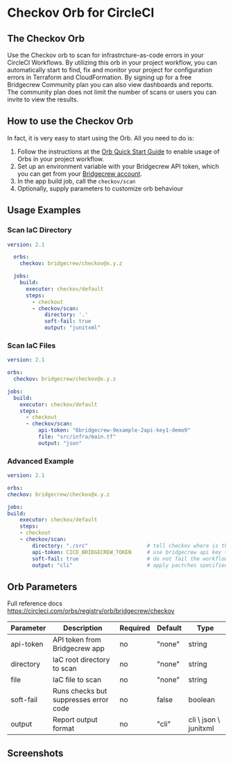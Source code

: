 # Checkov Orb for CircleCI

## The Checkov Orb

Use the Checkov orb to scan for infrastrcture-as-code errors in your CircleCI Workflows.
By utilizing this orb in your project workflow, you can automatically start to find, fix and monitor your project for configuration errors in Terraform and CloudFormation. By signing up for a free Bridgecrew Community plan you can also view dashboards and reports. The community plan does not limit the number of scans or users you can invite to view the results.
​
## How to use the Checkov Orb

In fact, it is very easy to start using the Orb.
All you need to do is:

1. Follow the instructions at the [Orb Quick Start Guide](https://circleci.com/orbs/registry/orb/bridgecrew/checkov#quick-start) to enable usage of Orbs in your project workflow.
2. Set up an environment variable with your Bridgecrew API token, which you can get from your [Bridgecrew account](https://www.bridgecrew.cloud/integrations).
3. In the app build job, call the `checkov/scan`
4. Optionally, supply parameters to customize orb behaviour

## Usage Examples

### Scan IaC Directory

```yaml
version: 2.1

  orbs:
    checkov: bridgecrew/checkov@x.y.z

  jobs:
    build:
      executor: checkov/default
      steps:
        - checkout
        - checkov/scan:
            directory: '.'
            soft-fail: true
            output: "junitxml" 
```

### Scan IaC Files

```yaml
version: 2.1

orbs:
  checkov: bridgecrew/checkov@x.y.z

jobs:
  build:
    executor: checkov/default
    steps:
      - checkout
      - checkov/scan:
          api-token: "6bridgecrew-9example-2api-key1-demo9"
          file: "src/infra/main.tf"
          output: "json"
```

### Advanced Example

```yaml
version: 2.1

orbs:
checkov: bridgecrew/checkov@x.y.z

jobs:
build:
    executor: checkov/default
    steps:
    - checkout
    - checkov/scan:
        directory: "./src"                   # tell checkov where is the directory you want to scan
        api-token: CICD_BRIDGECREW_TOKEN     # use bridgecrew api key to create violations in bridgecrew app
        soft-fail: true                      # do not fail the workflow in case vulnerabilities have found 
        output: "cli"                        # apply pactches specified in commited .snyk file (generated by running the [snyk wizard](https://snyk.io/docs/cli-wizard/))
```

## Orb Parameters

Full reference docs https://circleci.com/orbs/registry/orb/bridgecrew/checkov

| Parameter  | Description | Required | Default | Type |
| -----------| -------------------------------------------------------------------------------------------------------- | ------------- | ------------- | ------------- |
| api-token | API token from Bridgecrew app | no | "none" | string |
| directory | IaC root directory to scan | no | "none" | string |
| file | IaC file to scan | no | "none" | string |
| soft-fail | Runs checks but suppresses error code | no | false | boolean |
| output | Report output format | no | "cli" | cli \ json \ junitxml |

## Screenshots

